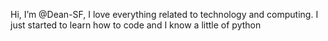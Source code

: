 Hi, I’m @Dean-SF, I love everything related
to technology and computing. I just started
to learn how to code and I know a little of
python
